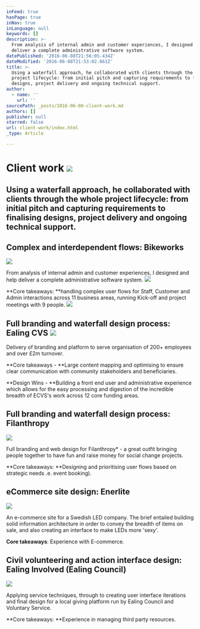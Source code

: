 ```yaml
---
inFeed: true
hasPage: true
inNav: true
inLanguage: null
keywords: []
description: >-
  From analysis of internal admin and customer experiences, I designed and help
  deliver a complete administrative software system.
datePublished: '2016-06-08T21:56:05.434Z'
dateModified: '2016-06-08T21:53:02.861Z'
title: >-
  Using a waterfall approach, he collaborated with clients through the whole
  project lifecycle: from initial pitch and capturing requirements to finalising
  designs, project delivery and ongoing technical support.
author:
  - name: ''
    url: ''
sourcePath: _posts/2016-06-08-client-work.md
authors: []
publisher: null
starred: false
url: client-work/index.html
_type: Article

---
```

# Client work ![](https://the-grid-user-content.s3-us-west-2.amazonaws.com/d12112f3-22d8-4434-99ac-9c62880275b8.jpg)

## Using a waterfall approach, he collaborated with clients through the whole project lifecycle: from initial pitch and capturing requirements to finalising designs, project delivery and ongoing technical support.

## Complex and interdependent flows: Bikeworks
![](https://the-grid-user-content.s3-us-west-2.amazonaws.com/a64f3602-6573-44fa-b62d-698091ccd2c9.png)

From analysis of internal admin and customer experiences, I designed and help deliver a complete administrative software system.
![](https://the-grid-user-content.s3-us-west-2.amazonaws.com/3933b193-e3ac-49db-a36e-f35045852bb3.jpg)

**Core takeaways: **handling complex user flows for Staff, Customer and Admin interactions across 11 business areas, running Kick-off and project meetings with 9 people.
![](https://the-grid-user-content.s3-us-west-2.amazonaws.com/59a3bba2-d101-4430-a687-6e6747936446.png)

## Full branding and waterfall design process: Ealing CVS ![](https://s3-us-west-2.amazonaws.com/the-grid-img/p/6210663ddba3e39575a5621fbb0cc570b5aa3900.png)

Delivery of branding and platform to serve organisation of 200+ employees and over £2m turnover.

**Core takeaways - **Large content mapping and optimising to ensure clear communication with community stakeholders and beneficiaries.

**Design Wins - **Building a front end user and administrative experience which allows for the easy processing and digestion of the incredible breadth of ECVS's work across 12 core funding areas.

## Full branding and waterfall design process: Filanthropy
![](https://s3-us-west-2.amazonaws.com/the-grid-img/p/e95898af5ee4bccb26a7d5ecd1a9ecdc780d88c0.png)

Full branding and web design for Filanthropy\* - a great outfit bringing people together to have fun and raise money for social change projects.

**Core takeaways: **Designing and prioritising user flows based on strategic needs .e. event booking).

## eCommerce site design: Enerlite
![](https://s3-us-west-2.amazonaws.com/the-grid-img/p/1151992f6590c9eefaebad558ed388835f41f968.png)

An e-commerce site for a Swedish LED company. The brief entailed building solid information architecture in order to convey the breadth of items on sale, and also creating an interface to make LEDs more 'sexy'.

**Core takeaways**: Experience with E-commerce.

## Civil volunteering and action interface design: Ealing Involved (Ealing Council)
![](https://s3-us-west-2.amazonaws.com/the-grid-img/p/ce06e57ec7479e7e294a6190b63854716946a98f.png)

Applying service techniques, through to creating user interface iterations and final design for a local giving platform run by Ealing Council and Voluntary Service.

**Core takeaways: **Experience in managing third party resources.